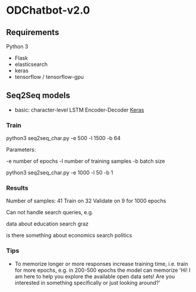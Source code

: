 # ODChatbot-v2.0

## Requirements

Python 3

* Flask
* elasticsearch
* keras
* tensorflow / tensorflow-gpu

## Seq2Seq models

* basic: character-level LSTM Encoder-Decoder [Keras](https://github.com/keras-team/keras/blob/master/examples/lstm_seq2seq.py)



### Train 

python3 seq2seq_char.py -e 500 -l 1500 -b 64

Parameters:

-e  number of epochs
-l  number of training samples
-b  batch size


python3 seq2seq_char.py -e 1000 -l 50 -b 1

### Results

Number of samples: 41
Train on 32 Validate on 9 for 1000 epochs

Can not handle search queries, e.g.

data about education
search graz

is there something about economics
search politics

### Tips

* To memorize longer or more responses increase training time, i.e. train for more epochs, e.g. in 200-500 epochs the model can memorize 'Hi! I am here to help you explore the available open data sets! Are you interested in something specifically or just looking around?'
